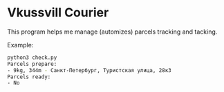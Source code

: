 # Vkussvill Courier

This program helps me manage (automizes) parcels tracking and tacking.

Example:

```sh
python3 check.py
Parcels prepare: 
- 9kg, 344m - Санкт-Петербург, Туристская улица, 28к3
Parcels ready: 
- No
```